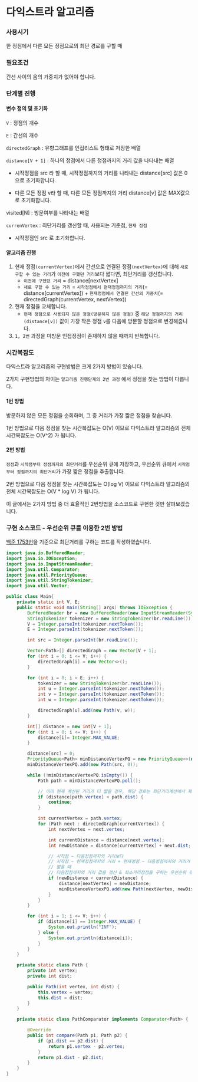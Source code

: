 # 다익스트라 알고리즘

### 사용시기

한 정점에서 다른 모든 정점으로의 최단 경로를 구할 때



### 필요조건

간선 사이의 음의 가중치가 없어야 합니다.



### 단계별 진행

#### 변수 정의 및 초기화

`V` : 정점의 개수

`E` : 간선의 개수

`directedGraph` : 유향그래프를 인접리스트 형태로 저장한 배열

`distance[V + 1]` : 하나의 정점에서 다른 정점까지의 거리 값을 나타내는 배열

- 시작정점을 src 라 할 때, 시작정점까지의 거리를 나타내는 distance[src] 값은 0으로 초기화합니다.

- 다른 모든 정점 v라 할 때, 다른 모든 정점까지의 거리 distance[v] 값은 MAX값으로 초기화합니다.

visited[N] : 방문여부를 나타내는 배열

`currenVertex` : 최단거리를 갱신할 때, 사용되는 기준점, `현재 정점`

- 시작정점인 src 로 초기화합니다.



#### 알고리즘 진행

1. 현재 정점`(currentVertex)`에서 간선으로 연결된 정점`(nextVertex)`에 대해 `새로 구할 수 있는 거리`가 `이전에 구했던 거리`보다 짧다면, 최단거리를 갱신합니다.
   - `이전에 구했던 거리` = distance[nextVertex]
   - `새로 구할 수 있는 거리` = `시작정점에서 현재정점까지의 거리`(= distance[currentVertex]) + `현재정점에서 연결된 간선의 가중치`(= directedGraph(currentVertex, nextVertex))
2. 현재 정점을 교체합니다.
   - `현재 정점으로 사용되지 않은 정점(방문하지 않은 정점)` 중 `해당 정점까지의 거리(distance[v])` 값이 가장 작은 정점 `v`를 다음에 방문할 정점으로 변경해줍니다. 
3. `1, 2번` 과정을 미방문 인접정점이 존재하지 않을 때까지 반복합니다. 



### 시간복잡도

다익스트라 알고리즘의 구현방법은 크게 2가지 방법이 있습니다.

2가지 구현방법의 차이는 `알고리즘 진행단계의 2번 과정` 에서 정점을 찾는 방법이 다릅니다.



#### 1번 방법

방문하지 않은 모든 정점을 순회하며, 그 중 거리가 가장 짧은 정점을 찾습니다.

1번 방법으로 다음 정점을 찾는 시간복잡도는 O(V) 이므로 다익스트라 알고리즘의 전체 시간복잡도는 O(V^2) 가 됩니다.



#### 2번 방법

`정점`과 `시작점부터 정점까지의 최단거리`를 우선순위 큐에 저장하고, 우선순위 큐에서 `시작점부터 정점까지의 최단거리`가 가장 짧은 정점을 추출합니다.

2번 방법으로 다음 정점을 찾는 시간복잡도는 O(log V) 이므로 다익스트라 알고리즘의 전체 시간복잡도는 O(V * log V) 가 됩니다.



이 글에서는 2가지 방법 중 더 효율적인 2번방법을 소스코드로 구현한 것만 살펴보겠습니다.



### 구현 소스코드 - 우선순위 큐를 이용한 2번 방법

[백준 1753번](https://www.acmicpc.net/problem/1753)을 기준으로 최단거리를 구하는 코드를 작성하였습니다.

```java
import java.io.BufferedReader;
import java.io.IOException;
import java.io.InputStreamReader;
import java.util.Comparator;
import java.util.PriorityQueue;
import java.util.StringTokenizer;
import java.util.Vector;

public class Main{
    private static int V, E;
    public static void main(String[] args) throws IOException {
        BufferedReader br = new BufferedReader(new InputStreamReader(System.in));
        StringTokenizer tokenizer = new StringTokenizer(br.readLine());
        V = Integer.parseInt(tokenizer.nextToken());
        E = Integer.parseInt(tokenizer.nextToken());

        int src = Integer.parseInt(br.readLine());

        Vector<Path>[] directedGraph = new Vector[V + 1];
        for (int i = 0; i <= V; i++) {
            directedGraph[i] = new Vector<>();
        }

        for (int i = 0; i < E; i++) {
            tokenizer = new StringTokenizer(br.readLine());
            int u = Integer.parseInt(tokenizer.nextToken());
            int v = Integer.parseInt(tokenizer.nextToken());
            int w = Integer.parseInt(tokenizer.nextToken());

            directedGraph[u].add(new Path(v, w));
        }

        int[] distance = new int[V + 1];
        for (int i = 0; i <= V; i++) {
            distance[i]= Integer.MAX_VALUE;
        }

        distance[src] = 0;
        PriorityQueue<Path> minDistanceVertexPQ = new PriorityQueue<>(new PathComparator());
        minDistanceVertexPQ.add(new Path(src, 0));

        while (!minDistanceVertexPQ.isEmpty()) {
            Path path = minDistanceVertexPQ.poll();

            // 이미 현재 계산된 거리가 더 짧을 경우, 해당 경로는 최단거리계산에서 제외합니다.
            if (distance[path.vertex] < path.dist) {
                continue;
            }

            int currentVertex = path.vertex;
            for (Path next : directedGraph[currentVertex]) {
                int nextVertex = next.vertex;

                int currentDistance = distance[next.vertex];
                int newDistance = distance[currentVertex] + next.dist;

                // 시작점 ~ 다음정점까지의 거리보다
                // 시작점 ~ 현재정점까지의 거리 + 현재정점 ~ 다음정점까지의 거리가
                // 짧을 때
                // 다음정점까지의 거리 값을 갱신 & 최소거리정점을 구하는 우선순위 큐에 삽입
                if (newDistance < currentDistance) {
                    distance[nextVertex] = newDistance;
                    minDistanceVertexPQ.add(new Path(nextVertex, newDistance));
                }
            }
        }

        for (int i = 1; i <= V; i++) {
            if (distance[i] == Integer.MAX_VALUE) {
                System.out.println("INF");
            } else {
                System.out.println(distance[i]);
            }
        }
    }

    private static class Path {
        private int vertex;
        private int dist;

        public Path(int vertex, int dist) {
            this.vertex = vertex;
            this.dist = dist;
        }
    }

    private static class PathComparator implements Comparator<Path> {

        @Override
        public int compare(Path p1, Path p2) {
            if (p1.dist == p2.dist) {
                return p1.vertex - p2.vertex;
            }
            return p1.dist - p2.dist;
        }
    }
}
```

